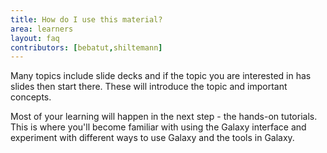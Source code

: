 ```yaml
---
title: How do I use this material?
area: learners
layout: faq
contributors: [bebatut,shiltemann]
---
```


Many topics include slide decks and if the topic you are interested in has slides then start there.  These will introduce the topic and important concepts.

Most of your learning will happen in the next step - the hands-on tutorials.  This is where you'll become familiar with using the Galaxy interface and experiment with different ways to use Galaxy and the tools in Galaxy.

